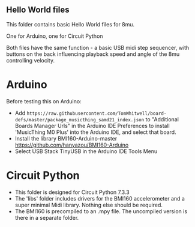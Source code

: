 ## Hello World files 

This folder contains basic Hello World files for 8mu. 

One for Arduino, one for Circuit Python 

Both files have the same function - a basic USB midi step sequencer, with 
buttons on the back influencing playback speed and angle of the 8mu 
controlling velocity. 

# Arduino 

Before testing this on Arduino: 
*  Add 
`https://raw.githubusercontent.com/TomWhitwell/board-defs/master/package_musicthing_samd21_index.json`
  to "Additional Boards Manager Urls" in the Arduino IDE Preferences to 
install 'MusicThing M0 Plus' into the Arduino IDE, and select that board. 
* Install the  library BMI160-Arduino-master
  https://github.com/hanyazou/BMI160-Arduino
* Select USB Stack TinyUSB in the Arduino IDE Tools Menu 

# Circuit Python 

* This folder is designed for Circuit Python 7.3.3 
* The 'libs' folder includes drivers for the BMI160 accelerometer and a 
super minimal Midi library. Nothing else should be required. 
* The BMI160 is precompiled to an .mpy file. The uncompiled version is 
there in a separate folder. 

